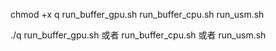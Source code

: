 
   chmod +x q run_buffer_gpu.sh run_buffer_cpu.sh run_usm.sh

   ./q run_buffer_gpu.sh 或者 run_buffer_cpu.sh 或者 run_usm.sh
   

